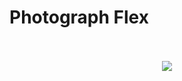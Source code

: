 <h1> Photograph Flex </h1>
<br>
<br>
<div align="center">
<img src='https://user-images.githubusercontent.com/85976415/194147506-ae2164f6-3bc0-447b-bac0-8900f9f184f2.png' />
</div>

